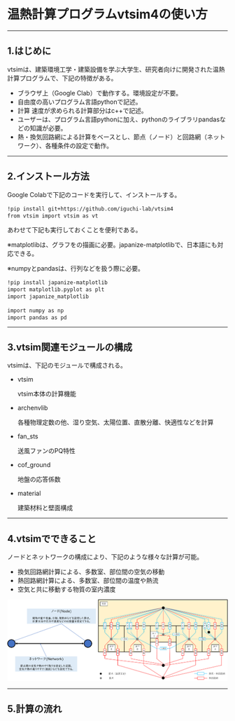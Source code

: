 # 温熱計算プログラムvtsim4の使い方

---
## 1.はじめに

  vtsimは、建築環境工学・建築設備を学ぶ大学生、研究者向けに開発された温熱計算プログラムで、下記の特徴がある。

*   ブラウザ上（Google Clab）で動作する。環境設定が不要。
*   自由度の高いプログラム言語pythonで記述。
*   計算 速度が求められる計算部分はc++で記述。
*   ユーザーは、プログラム言語pythonに加え、pythonのライブラリpandasなどの知識が必要。
*   熱・換気回路網による計算をベースとし、節点（ノード）と回路網（ネットワーク）、各種条件の設定で動作。

---
## 2.インストール方法

  Google Colabで下記のコードを実行して、インストールする。

```
!pip install git+https://github.com/iguchi-lab/vtsim4
from vtsim import vtsim as vt
```
  あわせて下記も実行しておくことを便利である。

  ※matplotlibは、グラフをの描画に必要。japanize-matplotlibで、日本語にも対応できる。

  ※numpyとpandasは、行列などを扱う際に必要。

```
!pip install japanize-matplotlib
import matplotlib.pyplot as plt
import japanize_matplotlib

import numpy as np
import pandas as pd
```

---
## 3.vtsim関連モジュールの構成

  vtsimは、下記のモジュールで構成される。

- vtsim

  vtsim本体の計算機能
- archenvlib

  各種物理定数の他、湿り空気、太陽位置、直散分離、快適性などを計算
- fan_sts

  送風ファンのPQ特性
- cof_ground

  地盤の応答係数
- material

  建築材料と壁面構成

---
## 4.vtsimでできること

ノードとネットワークの構成により、下記のような様々な計算が可能。

- 換気回路網計算による、多数室、部位間の空気の移動
- 熱回路網計算による、多数室、部位間の温度や熱流
- 空気と共に移動する物質の室内濃度

![ノードとネットワークの設定例](sample01.png)

---
## 5.計算の流れ
